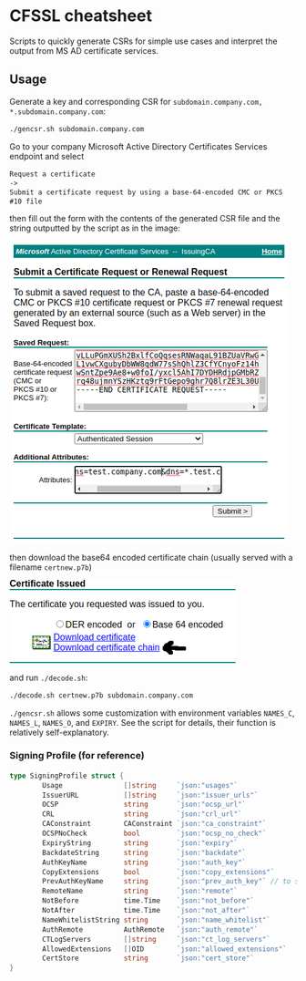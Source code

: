 # CFSSL cheatsheet

Scripts to quickly generate CSRs for simple use cases and interpret the output from MS AD certificate services.

## Usage

Generate a key and corresponding CSR for `subdomain.company.com, *.subdomain.company.com`:

```bash
./gencsr.sh subdomain.company.com
```

Go to your company Microsoft Active Directory Certificates Services endpoint and select

```
Request a certificate
->
Submit a certificate request by using a base-64-encoded CMC or PKCS #10 file
```

then fill out the form with the contents of the generated CSR file and the string outputted by the script as in the image:

![CSR form](/img/csr.png)

then download the base64 encoded certificate chain (usually served with a filename `certnew.p7b`)

![Download form](/img/download.png)

and run `./decode.sh`:

```bash
./decode.sh certnew.p7b subdomain.company.com
```

`./gencsr.sh` allows some customization with environment variables `NAMES_C`, `NAMES_L`, `NAMES_O`, and `EXPIRY`. See the script for details, their function is relatively self-explanatory.

### Signing Profile (for reference)

```go
type SigningProfile struct {
        Usage               []string     `json:"usages"`
        IssuerURL           []string     `json:"issuer_urls"`
        OCSP                string       `json:"ocsp_url"`
        CRL                 string       `json:"crl_url"`
        CAConstraint        CAConstraint `json:"ca_constraint"`
        OCSPNoCheck         bool         `json:"ocsp_no_check"`
        ExpiryString        string       `json:"expiry"`
        BackdateString      string       `json:"backdate"`
        AuthKeyName         string       `json:"auth_key"`
        CopyExtensions      bool         `json:"copy_extensions"`
        PrevAuthKeyName     string       `json:"prev_auth_key"` // to support key rotation
        RemoteName          string       `json:"remote"`
        NotBefore           time.Time    `json:"not_before"`
        NotAfter            time.Time    `json:"not_after"`
        NameWhitelistString string       `json:"name_whitelist"`
        AuthRemote          AuthRemote   `json:"auth_remote"`
        CTLogServers        []string     `json:"ct_log_servers"`
        AllowedExtensions   []OID        `json:"allowed_extensions"`
        CertStore           string       `json:"cert_store"`
}
```
